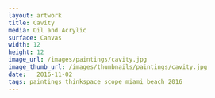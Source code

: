 ```yaml
---
layout: artwork
title: Cavity
media: Oil and Acrylic
surface: Canvas
width: 12
height: 12
image_url: /images/paintings/cavity.jpg
image_thumb_url: /images/thumbnails/paintings/cavity.jpg
date:   2016-11-02
tags: paintings thinkspace scope miami beach 2016
---
```

